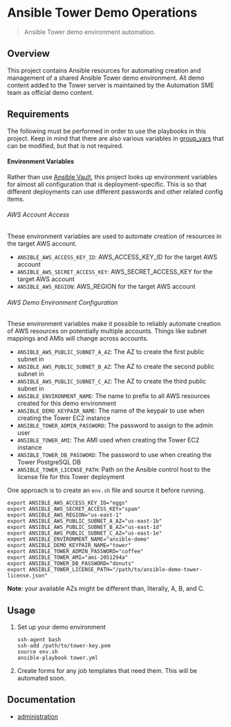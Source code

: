 # Ansible Tower Demo Operations
> Ansible Tower demo environment automation.

## Overview
This project contains Ansible resources for automating creation and management of a shared Ansible Tower demo environment. All demo content added to the Tower server is maintained by the Automation SME team as official demo content.

## Requirements
The following must be performed in order to use the playbooks in this project. Keep in mind that there are also various variables in [group_vars](group_vars) that can be modified, but that is not required.

#### Environment Variables
Rather than use [Ansible Vault](http://docs.ansible.com/ansible/playbooks_vault.html), this project looks up environment variables for almost all configuration that is deployment-specific. This is so that different deployments can use different passwords and other related config items.

###### AWS Account Access
These environment variables are used to automate creation of resources in the target AWS account.
- `ANSIBLE_AWS_ACCESS_KEY_ID`: AWS_ACCESS_KEY_ID for the target AWS account
- `ANSIBLE_AWS_SECRET_ACCESS_KEY`: AWS_SECRET_ACCESS_KEY for the target AWS account
- `ANSIBLE_AWS_REGION`: AWS_REGION for the target AWS account

###### AWS Demo Environment Configuration
These environment variables make it possible to reliably automate creation of AWS resources on potentially multiple accounts. Things like subnet mappings and AMIs will change across accounts.
- `ANSIBLE_AWS_PUBLIC_SUBNET_A_AZ`: The AZ to create the first public subnet in
- `ANSIBLE_AWS_PUBLIC_SUBNET_B_AZ`: The AZ to create the second public subnet in
- `ANSIBLE_AWS_PUBLIC_SUBNET_C_AZ`: The AZ to create the third public subnet in
- `ANSIBLE_ENVIRONMENT_NAME`: The name to prefix to all AWS resources created for this demo environment
- `ANSIBLE_DEMO_KEYPAIR_NAME`: The name of the keypair to use when creating the Tower EC2 instance
- `ANSIBLE_TOWER_ADMIN_PASSWORD`: The password to assign to the admin user
- `ANSIBLE_TOWER_AMI`: The AMI used when creating the Tower EC2 instance
- `ANSIBLE_TOWER_DB_PASSWORD`: The password to use when creating the Tower PostgreSQL DB
- `ANSIBLE_TOWER_LICENSE_PATH`: Path on the Ansible control host to the license file for this Tower deployment

One approach is to create an `env.sh` file and source it before running.

```
export ANSIBLE_AWS_ACCESS_KEY_ID="eggs"
export ANSIBLE_AWS_SECRET_ACCESS_KEY="spam"
export ANSIBLE_AWS_REGION="us-east-1"
export ANSIBLE_AWS_PUBLIC_SUBNET_A_AZ="us-east-1b"
export ANSIBLE_AWS_PUBLIC_SUBNET_B_AZ="us-east-1d"
export ANSIBLE_AWS_PUBLIC_SUBNET_C_AZ="us-east-1e"
export ANSIBLE_ENVIRONMENT_NAME="ansible-demo"
export ANSIBLE_DEMO_KEYPAIR_NAME="tower"
export ANSIBLE_TOWER_ADMIN_PASSWORD="coffee"
export ANSIBLE_TOWER_AMI="ami-2051294a"
export ANSIBLE_TOWER_DB_PASSWORD="donuts"
export ANSIBLE_TOWER_LICENSE_PATH="/path/to/ansible-demo-tower-license.json"
```

**Note**: your available AZs might be different than, literally, A, B, and C.

## Usage
1. Set up your demo environment
      ```
      ssh-agent bash
      ssh-add /path/to/tower-key.pem
      source env.sh
      ansible-playbook tower.yml
      ```
2. Create forms for any job templates that need them. This will be automated soon.

## Documentation
- [administration](docs/administration.md)

